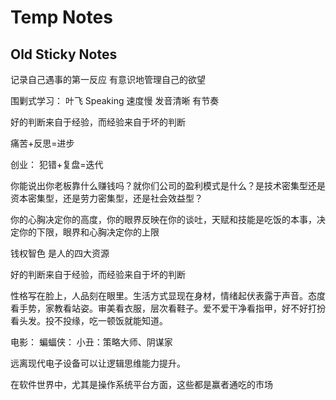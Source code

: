 # Temp Notes

## Old Sticky Notes

记录自己遇事的第一反应
有意识地管理自己的欲望



围剿式学习：
叶飞
Speaking
速度慢
发音清晰
有节奏



好的判断来自于经验，而经验来自于坏的判断

痛苦+反思=进步

创业：
犯错+复盘=迭代

你能说出你老板靠什么赚钱吗？就你们公司的盈利模式是什么？是技术密集型还是资本密集型，还是劳力密集型，还是社会效益型？



你的心胸决定你的高度，你的眼界反映在你的谈吐，天赋和技能是吃饭的本事，决定你的下限，眼界和心胸决定你的上限

钱权智色 是人的四大资源

好的判断来自于经验，而经验来自于坏的判断


性格写在脸上，人品刻在眼里。生活方式显现在身材，情绪起伏表露于声音。态度看手势，家教看站姿。审美看衣服，层次看鞋子。爱不爱干净看指甲，好不好打扮看头发。投不投缘，吃一顿饭就能知道。



电影：
蝙蝠侠：
小丑：策略大师、阴谋家

远离现代电子设备可以让逻辑思维能力提升。


在软件世界中，尤其是操作系统平台方面，这些都是赢者通吃的市场